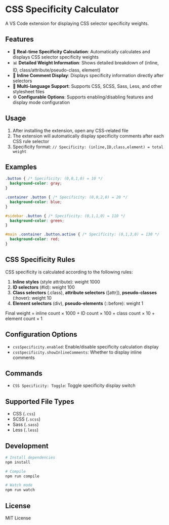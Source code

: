 # CSS Specificity Calculator

A VS Code extension for displaying CSS selector specificity weights.

## Features

- 🎯 **Real-time Specificity Calculation**: Automatically calculates and displays CSS selector specificity weights
- 📊 **Detailed Weight Information**: Shows detailed breakdown of (inline, ID, class/attribute/pseudo-class, element)
- 🎨 **Inline Comment Display**: Displays specificity information directly after selectors
- 🔧 **Multi-language Support**: Supports CSS, SCSS, Sass, Less, and other stylesheet files
- ⚙️ **Configurable Options**: Supports enabling/disabling features and display mode configuration

## Usage

1. After installing the extension, open any CSS-related file
2. The extension will automatically display specificity comments after each CSS rule selector
3. Specificity format: `// Specificity: (inline,ID,class,element) = total weight`

## Examples

```css
.button { /* Specificity: (0,0,1,0) = 10 */
  background-color: gray;
}

.container .button { /* Specificity: (0,0,2,0) = 20 */
  background-color: blue;
}

#sidebar .button { /* Specificity: (0,1,1,0) = 110 */
  background-color: green;
}

#main .container .button.active { /* Specificity: (0,1,3,0) = 130 */
  background-color: red;
}
```

## CSS Specificity Rules

CSS specificity is calculated according to the following rules:

1. **Inline styles** (style attribute): weight 1000
2. **ID selectors** (#id): weight 100  
3. **Class selectors** (.class), **attribute selectors** ([attr]), **pseudo-classes** (:hover): weight 10
4. **Element selectors** (div), **pseudo-elements** (::before): weight 1

Final weight = inline count × 1000 + ID count × 100 + class count × 10 + element count × 1

## Configuration Options

- `cssSpecificity.enabled`: Enable/disable specificity calculation display
- `cssSpecificity.showInlineComments`: Whether to display inline comments

## Commands

- `CSS Specificity: Toggle`: Toggle specificity display switch

## Supported File Types

- CSS (`.css`)
- SCSS (`.scss`) 
- Sass (`.sass`)
- Less (`.less`)

## Development

```bash
# Install dependencies
npm install

# Compile
npm run compile

# Watch mode
npm run watch
```

## License

MIT License